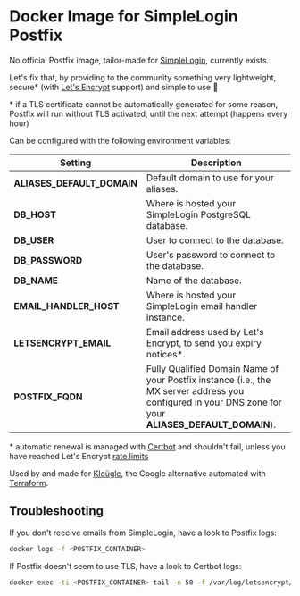 # Docker Image for SimpleLogin Postfix

No official Postfix image, tailor-made for [SimpleLogin](https://simplelogin.io/),
currently exists.

Let's fix that, by providing to the community something very lightweight,
secure\* (with [Let's Encrypt](https://letsencrypt.org/) support) and simple to use 💖

\* if a TLS certificate cannot be automatically generated for some reason, Postfix will run without TLS activated, until the next attempt (happens every hour)

Can be configured with the following environment variables:

Setting     | Description
----------- | -------------------------------------------
**ALIASES_DEFAULT_DOMAIN** | Default domain to use for your aliases.
**DB_HOST** | Where is hosted your SimpleLogin PostgreSQL database.
**DB_USER** | User to connect to the database.
**DB_PASSWORD** | User's password to connect to the database.
**DB_NAME** | Name of the database.
**EMAIL_HANDLER_HOST** | Where is hosted your SimpleLogin email handler instance.
**LETSENCRYPT_EMAIL** | Email address used by Let's Encrypt, to send you expiry notices\*.
**POSTFIX_FQDN** | Fully Qualified Domain Name of your Postfix instance (i.e., the MX server address you configured in your DNS zone for your **ALIASES_DEFAULT_DOMAIN**).

\* automatic renewal is managed with [Certbot](https://certbot.eff.org/) and shouldn't fail, unless you have reached Let's Encrypt [rate limits](https://letsencrypt.org/docs/rate-limits/)

Used by and made for [Kloügle](https://github.com/arugifa/klougle), the Google
alternative automated with [Terraform](https://www.terraform.io/).


## Troubleshooting

If you don't receive emails from SimpleLogin, have a look to Postfix logs:
```sh
docker logs -f <POSTFIX_CONTAINER>
```

If Postfix doesn't seem to use TLS, have a look to Certbot logs:
```sh
docker exec -ti <POSTFIX_CONTAINER> tail -n 50 -f /var/log/letsencrypt/letsencrypt.log
```
